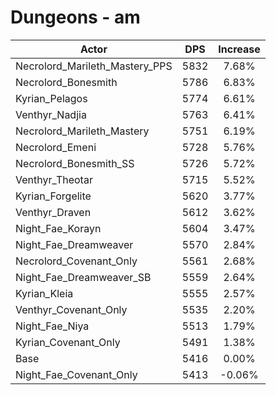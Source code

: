# Dungeons - am
| Actor | DPS | Increase |
|---|:---:|:---:|
|Necrolord_Marileth_Mastery_PPS|5832|7.68%|
|Necrolord_Bonesmith|5786|6.83%|
|Kyrian_Pelagos|5774|6.61%|
|Venthyr_Nadjia|5763|6.41%|
|Necrolord_Marileth_Mastery|5751|6.19%|
|Necrolord_Emeni|5728|5.76%|
|Necrolord_Bonesmith_SS|5726|5.72%|
|Venthyr_Theotar|5715|5.52%|
|Kyrian_Forgelite|5620|3.77%|
|Venthyr_Draven|5612|3.62%|
|Night_Fae_Korayn|5604|3.47%|
|Night_Fae_Dreamweaver|5570|2.84%|
|Necrolord_Covenant_Only|5561|2.68%|
|Night_Fae_Dreamweaver_SB|5559|2.64%|
|Kyrian_Kleia|5555|2.57%|
|Venthyr_Covenant_Only|5535|2.20%|
|Night_Fae_Niya|5513|1.79%|
|Kyrian_Covenant_Only|5491|1.38%|
|Base|5416|0.00%|
|Night_Fae_Covenant_Only|5413|-0.06%|
